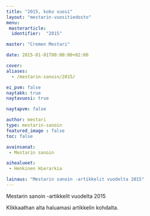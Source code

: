 ```yaml
---
title: "2015, koko vuosi"
layout: "mestarin-vuositiedosto"
menu:
 masterarticle:
  identifier:  "2015"

master: "Cremen Mestari"

date: 2015-01-01T00:00:00+02:00

cover:
aliases:
  - /mestarin-sanoin/2015/

ei_pvm: false
naytakk: true
naytavuosi: true

naytapvm: false

author: mestari
type: mestarin-sanoin
featured_image : false
toc: false

avainsanat:
 - Mestarin sanoin

aihealueet:
 - Henkinen Hierarkia

lainaus: "Mestarin sanoin -artikkelit vuodelta 2015"
---
```

<p>Mestarin sanoin -artikkelit vuodelta 2015</p>
<p>Klikkaathan alta haluamasi artikkelin kohdalta.</p>